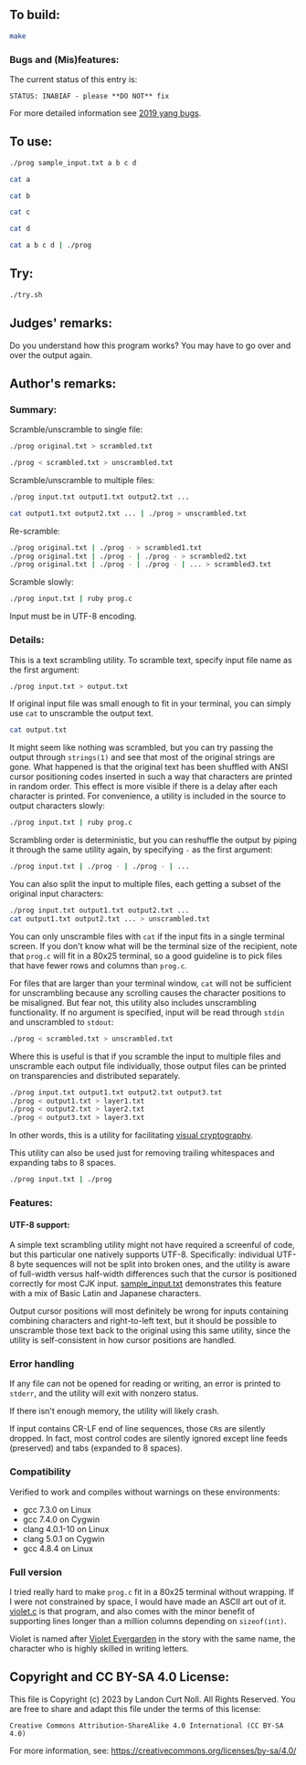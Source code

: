 ## To build:

```sh
make
```


### Bugs and (Mis)features:

The current status of this entry is:

```
STATUS: INABIAF - please **DO NOT** fix
```

For more detailed information see [2019 yang bugs](../../bugs.html#2019_yang).


## To use:

```sh
./prog sample_input.txt a b c d

cat a

cat b

cat c

cat d

cat a b c d | ./prog
```


## Try:

```sh
./try.sh
```


## Judges' remarks:

Do you understand how this program works?  You may have to go over and over the
output again.


## Author's remarks:

### Summary:

Scramble/unscramble to single file:

```sh
./prog original.txt > scrambled.txt

./prog < scrambled.txt > unscrambled.txt
```

Scramble/unscramble to multiple files:

```sh
./prog input.txt output1.txt output2.txt ...

cat output1.txt output2.txt ... | ./prog > unscrambled.txt
```

Re-scramble:

```sh
./prog original.txt | ./prog - > scrambled1.txt
./prog original.txt | ./prog - | ./prog - > scrambled2.txt
./prog original.txt | ./prog - | ./prog - | ... > scrambled3.txt
```

Scramble slowly:

```sh
./prog input.txt | ruby prog.c
```

Input must be in UTF-8 encoding.

### Details:

This is a text scrambling utility.  To scramble text, specify input file name as
the first argument:

```sh
./prog input.txt > output.txt
```

If original input file was small enough to fit in your terminal, you
can simply use `cat` to unscramble the output text.

```sh
cat output.txt
```

It might seem like nothing was scrambled, but you can try passing the output
through `strings(1)` and see that most of the original strings are gone.  What
happened is that the original text has been shuffled with ANSI cursor
positioning codes inserted in such a way that characters are printed in random
order.  This effect is more visible if there is a delay after each character is
printed.  For convenience, a utility is included in the source to output
characters slowly:

```sh
./prog input.txt | ruby prog.c
```

Scrambling order is deterministic, but you can reshuffle the output by
piping it through the same utility again, by specifying `-` as the
first argument:

```sh
./prog input.txt | ./prog - | ./prog - | ...
```

You can also split the input to multiple files, each getting a subset
of the original input characters:

```sh
./prog input.txt output1.txt output2.txt ...
cat output1.txt output2.txt ... > unscrambled.txt
```

You can only unscramble files with `cat` if the input fits in a single
terminal screen.  If you don't know what will be the terminal size of
the recipient, note that `prog.c` will fit in a 80x25 terminal, so a
good guideline is to pick files that have fewer rows and columns than
`prog.c`.

For files that are larger than your terminal window, `cat` will not be
sufficient for unscrambling because any scrolling causes the character
positions to be misaligned.  But fear not, this utility also includes
unscrambling functionality.  If no argument is specified, input will
be read through `stdin` and unscrambled to `stdout`:

```sh
./prog < scrambled.txt > unscrambled.txt
```

Where this is useful is that if you scramble the input to multiple
files and unscramble each output file individually, those output
files can be printed on transparencies and distributed separately.

```sh
./prog input.txt output1.txt output2.txt output3.txt
./prog < output1.txt > layer1.txt
./prog < output2.txt > layer2.txt
./prog < output3.txt > layer3.txt
```

In other words, this is a utility for facilitating
[visual cryptography](https://en.wikipedia.org/wiki/Visual_cryptography).

This utility can also be used just for removing trailing whitespaces
and expanding tabs to 8 spaces.

```sh
./prog input.txt | ./prog
```

### Features:

#### UTF-8 support:

A simple text scrambling utility might not have required a screenful
of code, but this particular one natively supports UTF-8.
Specifically: individual UTF-8 byte sequences will not be split into
broken ones, and the utility is aware of full-width versus half-width
differences such that the cursor is positioned correctly for most CJK
input.  [sample_input.txt](sample_input.txt) demonstrates this feature with a mix of
Basic Latin and Japanese characters.

Output cursor positions will most definitely be wrong for inputs
containing combining characters and right-to-left text, but it should
be possible to unscramble those text back to the original using this
same utility, since the utility is self-consistent in how cursor
positions are handled.


### Error handling

If any file can not be opened for reading or writing, an error is
printed to `stderr`, and the utility will exit with nonzero status.

If there isn't enough memory, the utility will likely crash.

If input contains CR-LF end of line sequences, those `CR`s are silently
dropped.  In fact, most control codes are silently ignored except line
feeds (preserved) and tabs (expanded to 8 spaces).


### Compatibility

Verified to work and compiles without warnings on these environments:

   * gcc 7.3.0 on Linux
   * gcc 7.4.0 on Cygwin
   * clang 4.0.1-10 on Linux
   * clang 5.0.1 on Cygwin
   * gcc 4.8.4 on Linux


### Full version

I tried really hard to make `prog.c` fit in a 80x25 terminal without wrapping.
If I were not constrained by space, I would have made an ASCII art out of it.
[violet.c](violet.c) is that program, and also comes with the minor benefit of
supporting lines longer than a million columns depending on `sizeof(int)`.

Violet is named after [Violet
Evergarden](https://en.wikipedia.org/wiki/Violet_Evergarden) in the story with
the same name, the character who is highly skilled in writing letters.


## Copyright and CC BY-SA 4.0 License:

This file is Copyright (c) 2023 by Landon Curt Noll.  All Rights Reserved.
You are free to share and adapt this file under the terms of this license:

    Creative Commons Attribution-ShareAlike 4.0 International (CC BY-SA 4.0)

For more information, see: https://creativecommons.org/licenses/by-sa/4.0/
